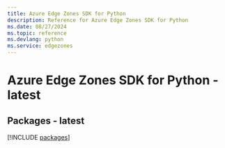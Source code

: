 ```yaml
---
title: Azure Edge Zones SDK for Python
description: Reference for Azure Edge Zones SDK for Python
ms.date: 08/27/2024
ms.topic: reference
ms.devlang: python
ms.service: edgezones
---
```

# Azure Edge Zones SDK for Python - latest
## Packages - latest
[!INCLUDE [packages](edge-zones-index.md)]